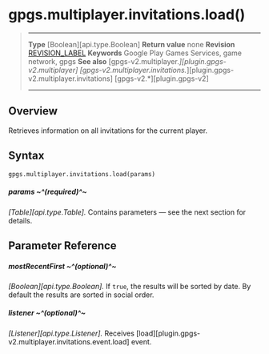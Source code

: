 # gpgs.multiplayer.invitations.load()

> --------------------- ------------------------------------------------------------------------------------------
> __Type__              [Boolean][api.type.Boolean]
> __Return value__      none
> __Revision__          [REVISION_LABEL](REVISION_URL)
> __Keywords__          Google Play Games Services, game network, gpgs
> __See also__          [gpgs-v2.multiplayer.*][plugin.gpgs-v2.multiplayer]
>                       [gpgs-v2.multiplayer.invitations.*][plugin.gpgs-v2.multiplayer.invitations]
>                       [gpgs-v2.*][plugin.gpgs-v2]
> --------------------- ------------------------------------------------------------------------------------------

## Overview

Retrieves information on all invitations for the current player.

## Syntax

	gpgs.multiplayer.invitations.load(params)

##### params ~^(required)^~
_[Table][api.type.Table]._ Contains parameters — see the next section for details.

## Parameter Reference

##### mostRecentFirst ~^(optional)^~
_[Boolean][api.type.Boolean]._ If `true`, the results will be sorted by date. By default the results are sorted in social order.

##### listener ~^(optional)^~
_[Listener][api.type.Listener]._ Receives [load][plugin.gpgs-v2.multiplayer.invitations.event.load] event.
